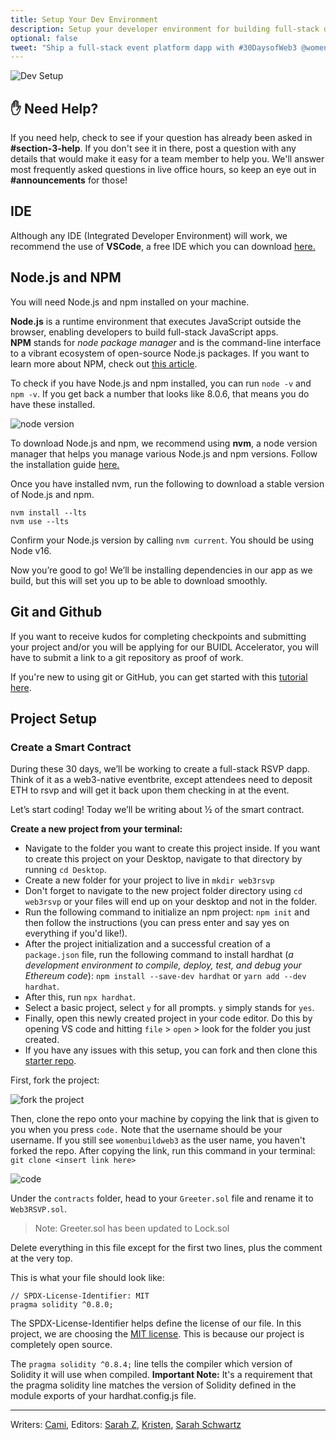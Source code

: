 ```yaml
---
title: Setup Your Dev Environment
description: Setup your developer environment for building full-stack dapps.
optional: false
tweet: "Ship a full-stack event platform dapp with #30DaysofWeb3 @womenbuildweb3 🎫"
---
```


![Dev Setup](https://user-images.githubusercontent.com/15064710/180662024-6fa3c838-c8c4-4586-8d84-33ad0aa4a9f1.png)

## ✋ Need Help?

If you need help, check to see if your question has already been asked in **#section-3-help**. If you don't see it in there, post a question with any details that would make it easy for a team member to help you. We'll answer most frequently asked questions in live office hours, so keep an eye out in **#announcements** for those!

## IDE

Although any IDE (Integrated Developer Environment) will work, we recommend the use of **VSCode**, a free IDE which you can download [here.](https://code.visualstudio.com/download)

## Node.js and NPM

You will need Node.js and npm installed on your machine.

**Node.js** is a runtime environment that executes JavaScript outside the browser, enabling developers to build full-stack JavaScript apps. **NPM** stands for *node package manager* and is the command-line interface to a vibrant ecosystem of open-source Node.js packages. If you want to learn more about NPM, check out [this article](https://nodesource.com/blog/an-absolute-beginners-guide-to-using-npm/).

To check if you have Node.js and npm installed, you can run `node -v` and `npm -v`. If you get back a number that looks like 8.0.6, that means you do have these installed.

![node version](https://user-images.githubusercontent.com/15346823/179375406-e00e704f-0dfe-40a4-82a3-82463766fe4c.png)

To download Node.js and npm, we recommend using **nvm**, a node version manager that helps you manage various Node.js and npm versions. Follow the installation guide [here.](https://github.com/nvm-sh/nvm#installing-and-updating)

Once you have installed nvm, run the following to download a stable version of Node.js and npm.

```
nvm install --lts
nvm use --lts
```

Confirm your Node.js version by calling `nvm current`. You should be using Node v16.

Now you’re good to go! We’ll be installing dependencies in our app as we build, but this will set you up to be able to download smoothly.

## Git and Github

If you want to receive kudos for completing checkpoints and submitting your project and/or you will be applying for our BUIDL Accelerator, you will have to submit a link to a git repository as proof of work.

If you're new to using git or GitHub, you can get started with this [tutorial here](https://www.youtube.com/watch?v=8Dd7KRpKeaE).

## Project Setup

### Create a Smart Contract

During these 30 days, we’ll be working to create a full-stack RSVP dapp. Think of it as a web3-native eventbrite, except attendees need to deposit ETH to rsvp and will get it back upon them checking in at the event.

Let’s start coding! Today we’ll be writing about ½ of the smart contract.

**Create a new project from your terminal:**

- Navigate to the folder you want to create this project inside. If you want to create this project on your Desktop, navigate to that directory by running `cd Desktop`.
- Create a new folder for your project to live in `mkdir web3rsvp`
- Don't forget to navigate to the new project folder directory using `cd web3rsvp` or your files will end up on your desktop and not in the folder.
- Run the following command to initialize an npm project: `npm init` and then follow the instructions (you can press enter and say yes on everything if you'd like!).
- After the project initialization and a successful creation of a `package.json` file, run the following command to install hardhat (_a development environment to compile, deploy, test, and debug your Ethereum code_): `npm install --save-dev hardhat` or `yarn add --dev hardhat`.
- After this, run `npx hardhat`.
- Select a basic project, select `y` for all prompts. `y` simply stands for `yes`.
- Finally, open this newly created project in your code editor. Do this by opening VS code and hitting `file` > `open` > look for the folder you just created.
- If you have any issues with this setup, you can fork and then clone this [starter repo](https://github.com/womenbuildweb3/hardhat-sample).

First, fork the project:

![fork the project](https://user-images.githubusercontent.com/15346823/179375505-7b311148-c5cf-4448-bdea-fc2077053281.png)

Then, clone the repo onto your machine by copying the link that is given to you when you press `code.` Note that the username should be your username. If you still see `womenbuildweb3` as the user name, you haven't forked the repo. After copying the link, run this command in your terminal:
`git clone <insert link here>`

![code](https://user-images.githubusercontent.com/15346823/179375540-3f1060ed-7a2a-48d2-ad20-165822656041.png)

Under the `contracts` folder, head to your `Greeter.sol` file and rename it to `Web3RSVP.sol`.

> Note: Greeter.sol has been updated to Lock.sol

Delete everything in this file except for the first two lines, plus the comment at the very top.

This is what your file should look like:

```solidity
// SPDX-License-Identifier: MIT
pragma solidity ^0.8.0;
```

The SPDX-License-Identifier helps define the license of our file. In this project, we are choosing the [MIT license](https://spdx.org/licenses/MIT.html). This is because our project is completely open source.

The `pragma solidity ^0.8.4;` line tells the compiler which version of Solidity it will use when compiled. **Important Note:** It's a requirement that the pragma solidity line matches the version of Solidity defined in the module exports of your hardhat.config.js file.

---

Writers: [Cami](https://twitter.com/camiinthisthang),
Editors: [Sarah Z](https://twitter.com/haegeez), [Kristen](https://twitter.com/cuddleofdeath), [Sarah Schwartz](https://twitter.com/schwartzswartz)
